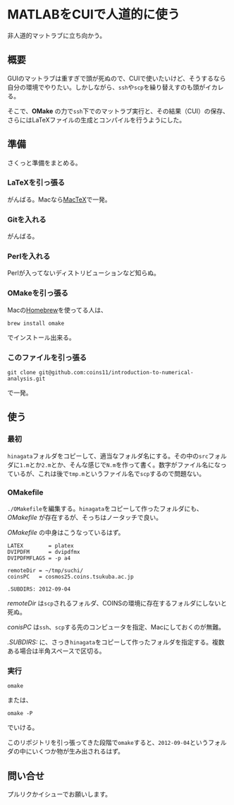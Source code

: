 # MATLABをCUIで人道的に使う


非人道的マットラブに立ち向かう。

## 概要


GUIのマットラブは重すぎで頭が死ぬので、CUIで使いたいけど、そうするなら自分の環境でやりたい。しかしながら、`ssh`や`scp`を繰り替えすのも頭がイカレる。

そこで、**OMake** の力で`ssh`下でのマットラブ実行と、その結果（CUI）の保存、さらにはLaTeXファイルの生成とコンパイルを行うようにした。

## 準備


さくっと準備をまとめる。

### LaTeXを引っ張る


がんばる。Macなら[MacTeX](http://www.tug.org/mactex/)で一発。

### Gitを入れる


がんばる。

### Perlを入れる


Perlが入ってないディストリビューションなど知らぬ。

### OMakeを引っ張る


Macの[Homebrew](http://mxcl.github.com/homebrew/)を使ってる人は、

```
brew install omake
```


でインストール出来る。

### このファイルを引っ張る


```
git clone git@github.com:coins11/introduction-to-numerical-analysis.git
```


で一発。

## 使う


### 最初


`hinagata`フォルダをコピーして、適当なフォルダ名にする。その中の`src`フォルダに`1.m`とか`2.m`とか、そんな感じで`N.m`を作って書く。数字がファイル名になっているが、これは後で`tmp.m`というファイル名で`scp`するので問題ない。

### OMakefile


`./OMakefile`を編集する。`hinagata`をコピーして作ったフォルダにも、_OMakefile_ が存在するが、そっちはノータッチで良い。

_OMakefile_ の中身はこうなっているはず。

```
LATEX        = platex
DVIPDFM      = dvipdfmx
DVIPDFMFLAGS = -p a4

remoteDir = ~/tmp/suchi/
coinsPC   = cosmos25.coins.tsukuba.ac.jp

.SUBDIRS: 2012-09-04
```


_remoteDir_ は`scp`されるフォルダ、COINSの環境に存在するフォルダにしないと死ぬ。

_conisPC_ は`ssh`、`scp`する先のコンピュータを指定、Macにしておくのが無難。

_.SUBDIRS:_ に、さっき`hinagata`をコピーして作ったフォルダを指定する。複数ある場合は半角スペースで区切る。

### 実行


```
omake
```


または、

```
omake -P
```


でいける。

このリポジトリを引っ張ってきた段階で`omake`すると、`2012-09-04`というフォルダの中にいくつか物が生み出されるはず。

## 問い合せ


プルリクかイシューでお願いします。

